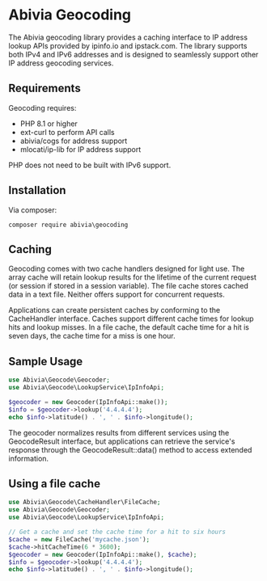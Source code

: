 # Abivia Geocoding

The Abivia geocoding library provides a caching interface to IP address lookup APIs provided by
ipinfo.io and ipstack.com. The library supports both IPv4 and IPv6 addresses and is designed to
seamlessly support other IP address geocoding services.

## Requirements

Geocoding requires:

* PHP 8.1 or higher
* ext-curl to perform API calls
* abivia/cogs for address support
* mlocati/ip-lib for IP address support

PHP does not need to be built with IPv6 support.

## Installation

Via composer:

```composer require abivia\geocoding```

## Caching

Geocoding comes with two cache handlers designed for light use. The array cache will retain lookup
results for the lifetime of the current request (or session if stored in a session variable). The
file cache stores cached data in a text file. Neither offers support for concurrent requests.

Applications can create persistent caches by conforming to the CacheHandler interface. Caches
support different cache times for lookup hits and lookup misses. In a file cache, the default cache
time for a hit is seven days, the cache time for a miss is one hour. 

## Sample Usage

```php
use Abivia\Geocode\Geocoder;
use Abivia\Geocode\LookupService\IpInfoApi;

$geocoder = new Geocoder(IpInfoApi::make());
$info = $geocoder->lookup('4.4.4.4');
echo $info->latitude() . ', ' . $info->longitude();
```

The geocoder normalizes results from different services using the GeocodeResult interface, but 
applications can retrieve the service's response through the GeocodeResult::data() method to access
extended information.

## Using a file cache

```php
use Abivia\Geocode\CacheHandler\FileCache;
use Abivia\Geocode\Geocoder;
use Abivia\Geocode\LookupService\IpInfoApi;

// Get a cache and set the cache time for a hit to six hours
$cache = new FileCache('mycache.json');
$cache->hitCacheTime(6 * 3600);
$geocoder = new Geocoder(IpInfoApi::make(), $cache);
$info = $geocoder->lookup('4.4.4.4');
echo $info->latitude() . ', ' . $info->longitude();
```
